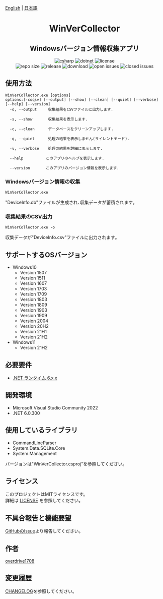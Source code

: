 [English](README.md) | [日本語](README.ja.md)

<h1 align="center">
    WinVerCollector
</h1>

<h2 align="center">
    Windowsバージョン情報収集アプリ
</h2>

<div align="center">
    <img alt="csharp" src="https://img.shields.io/badge/csharp-blue.svg?style=plastic&logo=csharp">
    <img alt="dotnet" src="https://img.shields.io/badge/.NET-blue.svg?style=plastic&logo=dotnet">
    <img alt="license" src="https://img.shields.io/github/license/overdrive1708/WinVerCollector?style=plastic">
    <br>
    <img alt="repo size" src="https://img.shields.io/github/repo-size/overdrive1708/WinVerCollector?style=plastic&logo=github">
    <img alt="release" src="https://img.shields.io/github/release/overdrive1708/WinVerCollector?style=plastic&logo=github">
    <img alt="download" src="https://img.shields.io/github/downloads/overdrive1708/WinVerCollector/total?style=plastic&logo=github&color=brightgreen">
    <img alt="open issues" src="https://img.shields.io/github/issues-raw/overdrive1708/WinVerCollector?style=plastic&logo=github&color=brightgreen">
    <img alt="closed issues" src="https://img.shields.io/github/issues-closed-raw/overdrive1708/WinVerCollector?style=plastic&logo=github&color=brightgreen">
</div>

## 使用方法
```
WinVerCollector.exe [options]
options:[-coqsv] [--output] [--show] [--clean] [--quiet] [--verbose] [--help] [--version]
  -o, --output     収集結果をCSVファイルに出力します.

  -s, --show       収集結果を表示します.

  -c, --clean      データベースをクリーンアップします.

  -q, --quiet      処理の結果を表示しません(サイレントモード).

  -v, --verbose    処理の結果を詳細に表示します.

  --help          このアプリのヘルプを表示します.

  --version       このアプリのバージョン情報を表示します.
```
### Windowsバージョン情報の収集
```
WinVerCollector.exe
```
"DeviceInfo.db"ファイルが生成され､収集データが蓄積されます｡

### 収集結果のCSV出力
```
WinVerCollector.exe -o
```
収集データが"DeviceInfo.csv"ファイルに出力されます｡

## サポートするOSバージョン
- Windows10
  - Version 1507
  - Version 1511
  - Version 1607
  - Version 1703
  - Version 1709
  - Version 1803
  - Version 1809
  - Version 1903
  - Version 1909
  - Version 2004
  - Version 20H2
  - Version 21H1
  - Version 21H2
- Windows11
  - Version 21H2

## 必要要件
- [.NET ランタイム 6.x.x](https://dotnet.microsoft.com/en-us/download/dotnet/6.0)

## 開発環境
- Microsoft Visual Studio Community 2022
- .NET 6.0.300

## 使用しているライブラリ
- CommandLineParser
- System.Data.SQLite.Core
- System.Management

バージョンは"WinVerCollector.csproj"を参照してください｡

## ライセンス
このプロジェクトはMITライセンスです。  
詳細は [LICENSE](LICENSE) を参照してください。

## 不具合報告と機能要望
[GitHubのIssue](https://github.com/overdrive1708/WinVerCollector/issues/new/choose)より報告してください｡

## 作者
[overdrive1708](https://github.com/overdrive1708)

## 変更履歴
[CHANGELOG](CHANGELOG.md)を参照してください｡
